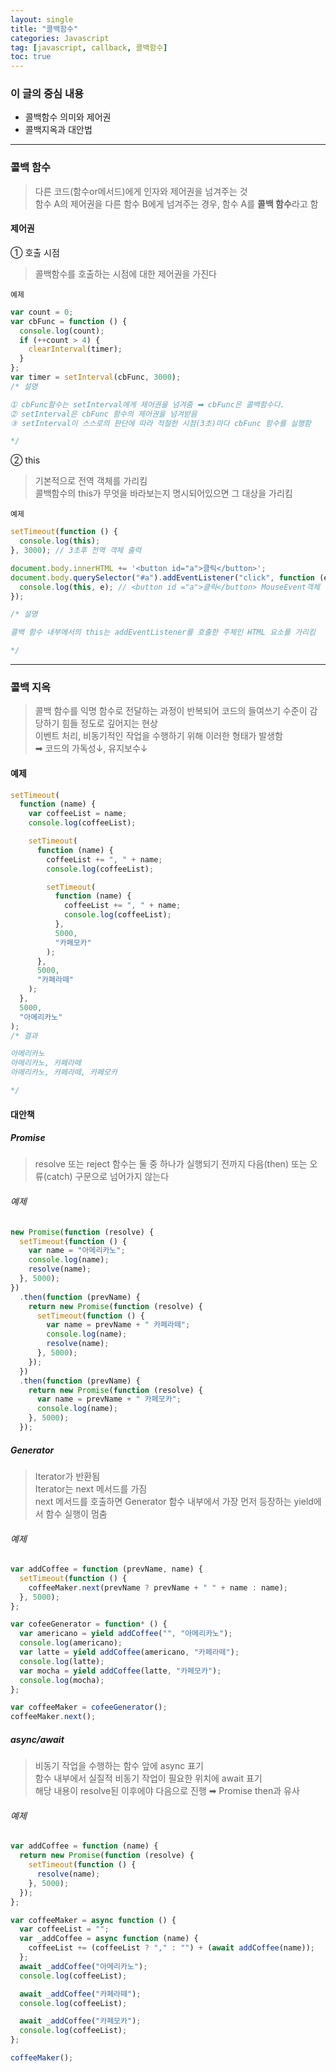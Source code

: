 ```yaml
---
layout: single
title: "콜백함수"
categories: Javascript
tag: [javascript, callback, 콜백함수]
toc: true
---
```


### 이 글의 중심 내용

- 콜백함수 의미와 제어권
- 콜백지옥과 대안법

---

### **콜백 함수**

> 다른 코드(함수or메서드)에게 인자와 제어권을 넘겨주는 것  
> 함수 A의 제어권을 다른 함수 B에게 넘겨주는 경우, 함수 A를 **콜백 함수**라고 함

#### 제어권

➀ 호출 시점

> 콜백함수를 호출하는 시점에 대한 제어권을 가진다

`예제`

```javascript
var count = 0;
var cbFunc = function () {
  console.log(count);
  if (++count > 4) {
    clearInterval(timer);
  }
};
var timer = setInterval(cbFunc, 3000);
/* 설명

➀ cbFunc함수는 setInterval에게 제어권을 넘겨줌 ➡︎ cbFunc은 콜백함수다.
➁ setInterval은 cbFunc 함수의 제어권을 넘겨받음
③ setInterval이 스스로의 판단에 따라 적절한 시점(3초)마다 cbFunc 함수를 실행함

*/
```

② this

> 기본적으로 전역 객체를 가리킴  
> 콜백함수의 this가 무엇을 바라보는지 명시되어있으면 그 대상을 가리킴

`예제`

```javascript
setTimeout(function () {
  console.log(this);
}, 3000); // 3초후 전역 객체 출력

document.body.innerHTML += '<button id="a">클릭</button>';
document.body.querySelector("#a").addEventListener("click", function (e) {
  console.log(this, e); // <button id ="a">클릭</button> MouseEvent객체
});

/* 설명

콜백 함수 내부에서의 this는 addEventListener를 호출한 주체인 HTML 요소를 가리킴

*/
```

---

### 콜백 지옥

> 콜백 함수를 익명 함수로 전달하는 과정이 반복되어 코드의 들여쓰기 수준이 감당하기 힘들 정도로 깊어지는 현상  
> 이벤트 처리, 비동기적인 작업을 수행하기 위해 이러한 형태가 발생함  
> ➡︎ 코드의 가독성↓, 유지보수↓

#### 예제

```javascript
setTimeout(
  function (name) {
    var coffeeList = name;
    console.log(coffeeList);

    setTimeout(
      function (name) {
        coffeeList += ", " + name;
        console.log(coffeeList);

        setTimeout(
          function (name) {
            coffeeList += ", " + name;
            console.log(coffeeList);
          },
          5000,
          "카페모카"
        );
      },
      5000,
      "카페라떼"
    );
  },
  5000,
  "아메리카노"
);
/* 결과

아메리카노
아메리카노, 카페라떼
아메리카노, 카페라떼, 카페모카

*/
```

#### 대안책

##### Promise

> resolve 또는 reject 함수는 둘 중 하나가 실행되기 전까지 다음(then) 또는 오류(catch) 구문으로 넘어가지 않는다

###### 예제

```javascript
new Promise(function (resolve) {
  setTimeout(function () {
    var name = "아메리카노";
    console.log(name);
    resolve(name);
  }, 5000);
})
  .then(function (prevName) {
    return new Promise(function (resolve) {
      setTimeout(function () {
        var name = prevName + " 카페라떼";
        console.log(name);
        resolve(name);
      }, 5000);
    });
  })
  .then(function (prevName) {
    return new Promise(function (resolve) {
      var name = prevName + " 카페모카";
      console.log(name);
    }, 5000);
  });
```

##### Generator

> Iterator가 반환됨  
> Iterator는 next 메서드를 가짐  
> next 메서드를 호출하면 Generator 함수 내부에서 가장 먼저 등장하는 yield에서 함수 실행이 멈춤

###### 예제

```javascript
var addCoffee = function (prevName, name) {
  setTimeout(function () {
    coffeeMaker.next(prevName ? prevName + " " + name : name);
  }, 5000);
};

var cofeeGenerator = function* () {
  var americano = yield addCoffee("", "아메리카노");
  console.log(americano);
  var latte = yield addCoffee(americano, "카페라떼");
  console.log(latte);
  var mocha = yield addCoffee(latte, "카페모카");
  console.log(mocha);
};

var coffeeMaker = cofeeGenerator();
coffeeMaker.next();
```

##### async/await

> 비동기 작업을 수행하는 함수 앞에 async 표기  
> 함수 내부에서 실질적 비동기 작업이 필요한 위치에 await 표기  
> 해당 내용이 resolve된 이후에야 다음으로 진행 ➡︎ Promise then과 유사

###### 예제

```javascript
var addCoffee = function (name) {
  return new Promise(function (resolve) {
    setTimeout(function () {
      resolve(name);
    }, 5000);
  });
};

var coffeeMaker = async function () {
  var coffeeList = "";
  var _addCoffee = async function (name) {
    coffeeList += (coffeeList ? "," : "") + (await addCoffee(name));
  };
  await _addCoffee("아메리카노");
  console.log(coffeeList);

  await _addCoffee("카페라떼");
  console.log(coffeeList);

  await _addCoffee("카페모카");
  console.log(coffeeList);
};

coffeeMaker();
```
